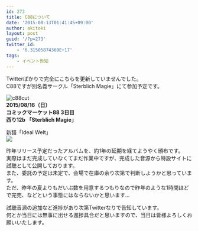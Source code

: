 ```yaml
---
id: 273
title: C88について
date: '2015-08-13T01:41:45+09:00'
author: akitoki
layout: post
guid: '/?p=273'
twitter_id:
    - '6.31505874369E+17'
tags:
    - イベント告知
---
```


Twitterばかりで完全にこちらを更新していませんでした。  
C88ですが別名義サークル「Sterblich Magie」にて参加予定です。  
<!--more-->
![c88cut](/wp/wp-content/uploads/c88cut.png)  
**2015/08/16（日）  
コミックマーケット88 3日目  
西り12b 「Sterblich Magie」**

新譜「Ideal Welt」  
[![](http://sterblichmagie.info/ideal_welt/images/banner_468.png)](http://sterblichmagie.info/ideal_welt/)

昨年リリース予定だったアルバムを、約1年の延期を経てようやく頒布です。  
実際はまだ完成していなくてまだ作業中ですが、完成した音源から特設サイトに試聴として公開しております。  
また、委託の予定は未定で、会場で在庫の余り次第で判断しようかと思っています。  
ただ、昨年の夏よりもだいぶ数を用意するつもりなので昨年のような1時間ほどで完売、などという事態にはならないかと思います…

試聴音源の追加など進捗があり次第Twitterなりで告知しています。  
何とか当日には無事に出せる進捗具合だと思いますので、当日は皆様よろしくお願いいたします。
